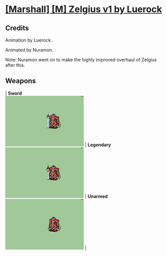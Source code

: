 # [\[Marshall\] \[M\] Zelgius v1 by Luerock](./)
## Credits

Animation by Luerock.

Animated by Nuramon.

Note: Nuramon went on to make the highly improved overhaul of Zelgius after this.

## Weapons

| <b>Sword</b><br/><img alt="Sword animation" src="./1.%20Sword/Sword.gif"/> | <b>Legendary</b><br/><img alt="Legendary animation" src="./8.%20Legendary%20Sword%20(Alondite)/Legendary.gif"/> | <b>Unarmed</b><br/><img alt="Unarmed animation" src="./8.%20Unarmed/Unarmed.gif"/> |
